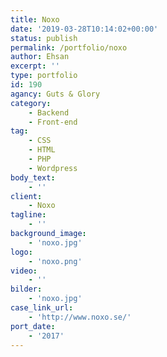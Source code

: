 ```yaml
---
title: Noxo
date: '2019-03-28T10:14:02+00:00'
status: publish
permalink: /portfolio/noxo
author: Ehsan
excerpt: ''
type: portfolio
id: 190
agancy: Guts & Glory
category:
    - Backend
    - Front-end
tag:
    - CSS
    - HTML
    - PHP
    - Wordpress
body_text:
    - ''
client:
    - Noxo
tagline:
    - ''
background_image:
    - 'noxo.jpg'
logo:
    - 'noxo.png'
video:
    - ''
bilder:
    - 'noxo.jpg'
case_link_url:
    - 'http://www.noxo.se/'
port_date:
    - '2017'
---
```

